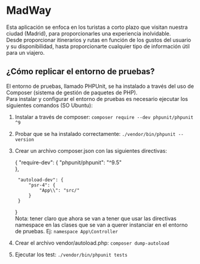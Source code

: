 # MadWay 

Esta aplicación se enfoca en los turistas a corto plazo que visitan nuestra ciudad (Madrid), para proporcionarles una experiencia inolvidable.  
Desde proporcionar itinerarios y rutas en función de los gustos del usuario y su disponibilidad, hasta proporcionarte cualquier tipo de información útil para un viajero.  

## ¿Cómo replicar el entorno de pruebas?
El entorno de pruebas, llamado PHPUnit, se ha instalado a través del uso de Composer (sistema de gestión de paquetes de PHP).  
Para instalar y configurar el entorno de pruebas es necesario ejecutar los siguientes comandos (SO Ubuntu):  
1. Instalar a través de composer: `composer require --dev phpunit/phpunit ^9`
2. Probar que se ha instalado correctamente: `./vendor/bin/phpunit --version`
3. Crear un archivo composer.json con las siguientes directivas:
			
	{
	"require-dev": {
		"phpunit/phpunit": "^9.5"  
	}, 
	
    	"autoload-dev": {
        	"psr-4": {
        	    "App\\": "src/"
        	}
    	}
	}    
Nota: tener claro que ahora se van a tener que usar las directivas namespace en las clases que se van a querer instanciar en el entorno de pruebas. Ej: `namespace App\Controller`  
4. Crear el archivo vendor/autoload.php: `composer dump-autoload`  
5. Ejecutar los test: `./vendor/bin/phpunit tests`


